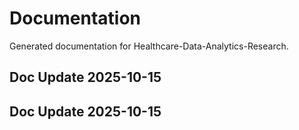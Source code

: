 # Documentation

Generated documentation for Healthcare-Data-Analytics-Research.

## Doc Update 2025-10-15

## Doc Update 2025-10-15

